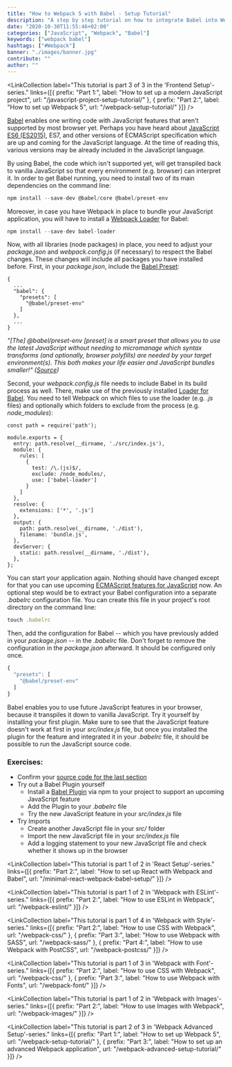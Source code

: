 ```yaml
---
title: "How to Webpack 5 with Babel - Setup Tutorial"
description: "A step by step tutorial on how to integrate Babel into Webpack to access powerful JavaScript features (ES6, ES7, ES8, ES9) from the future ..."
date: "2020-10-30T11:55:46+02:00"
categories: ["JavaScript", "Webpack", "Babel"]
keywords: ["webpack babel"]
hashtags: ["#Webpack"]
banner: "./images/banner.jpg"
contribute: ""
author: ""
---
```


<Sponsorship />

<LinkCollection label="This tutorial is part 3 of 3 in the 'Frontend Setup'-series." links={[{ prefix: "Part 1:", label: "How to set up a modern JavaScript project", url: "/javascript-project-setup-tutorial/" }, { prefix: "Part 2:", label: "How to set up Webpack 5", url: "/webpack-setup-tutorial/" }]} />

[Babel](https://babeljs.io/) enables one writing code with JavaScript features that aren't supported by most browser yet. Perhaps you have heard about [JavaScript ES6 (ES2015)](https://babeljs.io/docs/learn-es2015/), ES7, and other versions of ECMAScript specification which are up and coming for the JavaScript language. At the time of reading this, various versions may be already included in the JavaScript language.

By using Babel, the code which isn't supported yet, will get transpiled back to vanilla JavaScript so that every environment (e.g. browser) can interpret it. In order to get Babel running, you need to install two of its main dependencies on the command line:

```javascript
npm install --save-dev @babel/core @babel/preset-env
```

Moreover, in case you have Webpack in place to bundle your JavaScript application, you will have to install a [Webpack Loader](https://webpack.js.org/loaders/) for Babel:

```javascript
npm install --save-dev babel-loader
```

Now, with all libraries (node packages) in place, you need to adjust your *package.json* and *webpack.config.js* (if necessary) to respect the Babel changes. These changes will include all packages you have installed before. First, in your *package.json*, include the [Babel Preset](https://babeljs.io/docs/en/presets):

```javascript{3-7}
{
  ...
  "babel": {
    "presets": [
      "@babel/preset-env"
    ]
  },
  ...
}
```

*"[The] @babel/preset-env [preset] is a smart preset that allows you to use the latest JavaScript without needing to micromanage which syntax transforms (and optionally, browser polyfills) are needed by your target environment(s). This both makes your life easier and JavaScript bundles smaller!" ([Source](https://babeljs.io/docs/en/babel-preset-env))*

Second, your *webpack.config.js* file needs to include Babel in its build process as well. There, make use of the previously installed [Loader for Babel](https://github.com/babel/babel-loader). You need to tell Webpack on which files to use the loader (e.g. *.js* files) and optionally which folders to exclude from the process (e.g. *node_modules*):

```javascript{3-16}
const path = require('path');

module.exports = {
  entry: path.resolve(__dirname, './src/index.js'),
  module: {
    rules: [
      {
        test: /\.(js)$/,
        exclude: /node_modules/,
        use: ['babel-loader']
      }
    ]
  },
  resolve: {
    extensions: ['*', '.js']
  },
  output: {
    path: path.resolve(__dirname, './dist'),
    filename: 'bundle.js',
  },
  devServer: {
    static: path.resolve(__dirname, './dist'),
  },
};
```

You can start your application again. Nothing should have changed except for that you can use upcoming [ECMAScript features for JavaScript](https://github.com/tc39/proposals) now. An optional step would be to extract your Babel configuration into a separate *.babelrc* configuration file. You can create this file in your project's root directory on the command line:

```javascript
touch .babelrc
```

Then, add the configuration for Babel -- which you have previously added in your *package.json* -- in the *.babelrc* file. Don't forget to remove the configuration in the *package.json* afterward. It should be configured only once.

```javascript
{
  "presets": [
    "@babel/preset-env"
  ]
}
```

Babel enables you to use future JavaScript features in your browser, because it transpiles it down to vanilla JavaScript. Try it yourself by installing your first plugin. Make sure to see that the JavaScript feature doesn't work at first in your *src/index.js* file, but once you installed the plugin for the feature and integrated it in your *.babelrc* file, it should be possible to run the JavaScript source code.

### Exercises:

* Confirm your [source code for the last section](https://github.com/rwieruch/minimal-webpack-babel-setup)
* Try out a Babel Plugin yourself
  * Install a [Babel Plugin](https://babeljs.io/docs/en/plugins) via npm to your project to support an upcoming JavaScript feature
  * Add the Plugin to your *.babelrc* file
  * Try the new JavaScript feature in your *src/index.js* file
* Try Imports
  * Create another JavaScript file in your *src/* folder
  * Import the new JavaScript file in your *src/index.js* file
  * Add a logging statement to your new JavaScript file and check whether it shows up in the browser

<LinkCollection label="This tutorial is part 1 of 2 in 'React Setup'-series." links={[{ prefix: "Part 2:", label: "How to set up React with Webpack and Babel", url: "/minimal-react-webpack-babel-setup/" }]} />

<LinkCollection label="This tutorial is part 1 of 2 in 'Webpack with ESLint'-series." links={[{ prefix: "Part 2:", label: "How to use ESLint in Webpack", url: "/webpack-eslint/" }]} />

<LinkCollection label="This tutorial is part 1 of 4 in 'Webpack with Style'-series." links={[{ prefix: "Part 2:", label: "How to use CSS with Webpack", url: "/webpack-css/" }, { prefix: "Part 3:", label: "How to use Webpack with SASS", url: "/webpack-sass/" }, { prefix: "Part 4:", label: "How to use Webpack with PostCSS", url: "/webpack-postcss/" }]} />

<LinkCollection label="This tutorial is part 1 of 3 in 'Webpack with Font'-series." links={[{ prefix: "Part 2:", label: "How to use CSS with Webpack", url: "/webpack-css/" }, { prefix: "Part 3:", label: "How to use Webpack with Fonts", url: "/webpack-font/" }]} />

<LinkCollection label="This tutorial is part 1 of 2 in 'Webpack with Images'-series." links={[{ prefix: "Part 2:", label: "How to use Images with Webpack", url: "/webpack-images/" }]} />

<LinkCollection label="This tutorial is part 2 of 3 in 'Webpack Advanced Setup'-series." links={[{ prefix: "Part 1:", label: "How to set up Webpack 5", url: "/webpack-setup-tutorial/" }, { prefix: "Part 3:", label: "How to set up an advanced Webpack application", url: "/webpack-advanced-setup-tutorial/" }]} />
